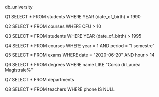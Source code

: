 db_university

Q1
SELECT * FROM students
WHERE YEAR (date_of_birth) = 1990

Q2
SELECT * FROM courses
WHERE CFU > 10

Q3
SELECT * FROM students
WHERE YEAR (date_of_birth) > 1995

Q4
SELECT * FROM courses
WHERE year = 1 AND period = "I semestre"

Q5
SELECT * FROM exams
WHERE date = "2020-06-20" AND hour > 14

Q6
SELECT * FROM degrees
WHERE name LIKE "Corso di Laurea Magistrale%"

Q7
SELECT * FROM departments

Q8
SELECT * FROM teachers
WHERE phone IS NULL
